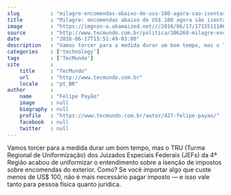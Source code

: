 ```yaml
---
slug          : "milagre-encomendas-abaixo-de-uss-100-agora-sao-isentas-de-impostos"
title         : "Milagre: encomendas abaixo de US$ 100 agora são isentas de impostos"
image         : "https://imgnzn-a.akamaized.net///2016/06/17/17155111064451-t1200x480.jpg"
source        : "http://www.tecmundo.com.br/politica/106268-milagre-encomendas-u-100-isentas-impostos.htm"
date          : "2016-06-17T15:51:49-03:00"
description   : "Vamos torcer para a medida durar um bom tempo, mas o TRU (Turma Regional de Uniformização) dos Juizados Especiais Federais (JEFs) da 4ª Região acabou de uniformizar o entendimento sobre a isenção de impostos sobre encomendas do exterior. Como? Se você importar algo que custe menos de US$ 100, não é mais necessário pagar imposto — e isso vale tanto para pessoa física quanto jurídica."
categories    : ['technology']
tags          : ['TecMundo']
site          :
    title     : "TecMundo"
    url       : "http://www.tecmundo.com.br"
    locale    : "pt_BR"
author        :
    name      : "Felipe Payão"
    image     : null
    biography : null
    profile   : "https://www.tecmundo.com.br/autor/427-felipe-payao/"
    facebook  : null
    twitter   : null
---
```


Vamos torcer para a medida durar um bom tempo, mas o TRU (Turma Regional de Uniformização) dos Juizados Especiais Federais (JEFs) da 4ª Região acabou de uniformizar o entendimento sobre a isenção de impostos sobre encomendas do exterior. Como? Se você importar algo que custe menos de US$ 100, não é mais necessário pagar imposto — e isso vale tanto para pessoa física quanto jurídica.
